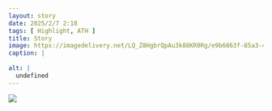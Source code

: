 ```yaml
---
layout: story
date: 2025/2/7 2:18
tags: [ Highlight, ATH ]
title: Story
image: https://imagedelivery.net/LQ_Z8HgbrQpAu3k88KR0Rg/e9b6863f-85a3-4a62-0ef4-4e0f97669500/public
caption: |
  
alt: |
  undefined
---
```



![](https://imagedelivery.net/LQ_Z8HgbrQpAu3k88KR0Rg/e9b6863f-85a3-4a62-0ef4-4e0f97669500/public)


